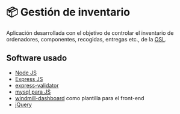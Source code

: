 # 📦 Gestión de inventario

Aplicación desarrollada con el objetivo de controlar el inventario de ordenadores, componentes, recogidas, entregas etc., de la [OSL](https://osl.ugr.es). 

## Software usado 

* [Node JS](https://nodejs.org/en/)
* [Express JS](https://expressjs.com/)
* [express-validator](https://express-validator.github.io/docs/)
* [mysql para JS](https://express-validator.github.io/docs/)
* [windmill-dashboard](https://github.com/estevanmaito/windmill-dashboard) como plantilla para el front-end
* [jQuery](https://jquery.com/)